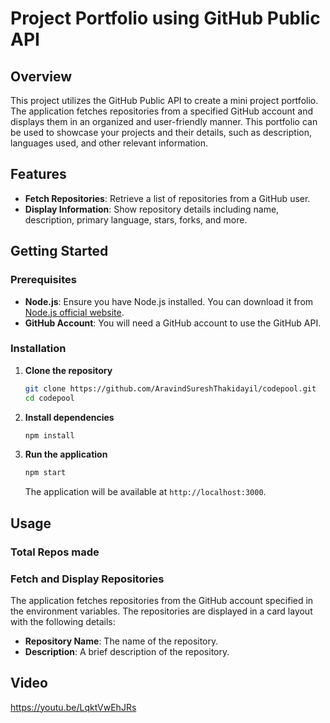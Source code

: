 # Project Portfolio using GitHub Public API

## Overview

This project utilizes the GitHub Public API to create a mini project portfolio. The application fetches repositories from a specified GitHub account and displays them in an organized and user-friendly manner. This portfolio can be used to showcase your projects and their details, such as description, languages used, and other relevant information.

## Features

- **Fetch Repositories**: Retrieve a list of repositories from a GitHub user.
- **Display Information**: Show repository details including name, description, primary language, stars, forks, and more.

## Getting Started

### Prerequisites

- **Node.js**: Ensure you have Node.js installed. You can download it from [Node.js official website](https://nodejs.org/).
- **GitHub Account**: You will need a GitHub account to use the GitHub API.

### Installation

1. **Clone the repository**

    ```sh
    git clone https://github.com/AravindSureshThakidayil/codepool.git
    cd codepool
    ```

2. **Install dependencies**

    ```sh
    npm install
    ```

3. **Run the application**

    ```sh
    npm start
    ```

    The application will be available at `http://localhost:3000`.
   
## Usage

### Total Repos made
### Fetch and Display Repositories

The application fetches repositories from the GitHub account specified in the environment variables. The repositories are displayed in a card layout with the following details:

- **Repository Name**: The name of the repository.
- **Description**: A brief description of the repository.

## Video
https://youtu.be/LqktVwEhJRs



